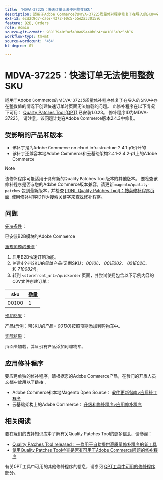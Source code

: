 ```yaml
---
title: 'MDVA-37225：快速订单无法使用整数SKU'
description: 适用于Adobe Commerce的MDVA-37225质量修补程序修复了在导入的SKU中存在整数值的情况下创建快速订单时页面无法加载的问题。 安装[Quality Patches Tool (QPT)](https://devdocs.magento.com/guides/v2.4/comp-mgr/patching.html#mqp) 1.0.23后，即可使用此修补程序。 修补程序ID为MDVA-37225。 请注意，该问题计划在Adobe Commerce版本2.4.3中修复。
exl-id: ecd2b9d7-ca68-4372-b0c5-55e2a3301586
feature: B2B, Orders
role: Admin
source-git-commit: 958179e0f3efe08e65ea8b0c4c4e1015e3c5bb76
workflow-type: tm+mt
source-wordcount: '434'
ht-degree: 0%

---
```


# MDVA-37225：快速订单无法使用整数SKU

适用于Adobe Commerce的MDVA-37225质量修补程序修复了在导入的SKU中存在整数值的情况下创建快速订单时页面无法加载的问题。 此修补程序在以下情况下可用： [Quality Patches Tool (QPT)](https://devdocs.magento.com/guides/v2.4/comp-mgr/patching.html#mqp) 已安装1.0.23。 修补程序ID为MDVA-37225。 请注意，该问题计划在Adobe Commerce版本2.4.3中修复。

## 受影响的产品和版本

* 该补丁是为Adobe Commerce on cloud infrastructure 2.4.1-p1设计的
* 该补丁还兼容本地Adobe Commerce和云基础架构2.4.1-2.4.2-p1上的Adobe Commerce

>[!NOTE]
>
>该修补程序可能适用于具有新的Quality Patches Tool版本的其他版本。 要检查该修补程序是否与您的Adobe Commerce版本兼容，请更新 `magento/quality-patches` 包到最新版本，并检查 [[!DNL Quality Patches Tool]：搜索修补程序页面](https://devdocs.magento.com/quality-patches/tool.html#patch-grid). 使用修补程序ID作为搜索关键字来查找修补程序。

## 问题

<u>先决条件</u>：

已安装B2B模块的Adobe Commerce

<u>重现问题的步骤</u>：

1. 启用B2B快速订购功能。
1. 创建4个带SKU的简单产品(示例SKU： *00100*， *001E002*， *001E02C*、和 *7100824*)。
1. 转到 ``<storefront_url>/quickorder`` 页面，并尝试使用包含以下示例内容的CSV文件创建订单：

| sku | 数量 |
|---|---|
| 00100 | 1 |


<u>预期结果</u>：

产品(示例：带SKU的产品= *00100*)按照预期添加到购物车中。

<u>实际结果</u>：

页面未加载，并且没有产品添加到购物车。


## 应用修补程序

要应用单独的修补程序，请根据您的Adobe Commerce产品，在我们的开发人员文档中使用以下链接：

* Adobe Commerce和本地Magento Open Source： [软件更新指南>应用补丁程序](https://devdocs.magento.com/guides/v2.4/comp-mgr/patching/mqp.html)
* 云基础架构上的Adobe Commerce： [升级和修补程序>应用修补程序](https://devdocs.magento.com/cloud/project/project-patch.html)

## 相关阅读

要在我们的支持知识库中了解有关Quality Patches Tool的更多信息，请参阅：

* [Quality Patches Tool released：一款用于自助提供高质量修补程序的新工具](/help/announcements/adobe-commerce-announcements/magento-quality-patches-released-new-tool-to-self-serve-quality-patches.md)
* [使用Quality Patches Tool检查是否有可用于Adobe Commerce问题的修补程序](/help/support-tools/patches-available-in-qpt-tool/check-patch-for-magento-issue-with-magento-quality-patches.md)

有关QPT工具中可用的其他修补程序的信息，请参阅 [QPT工具中可用的修补程序](https://support.magento.com/hc/en-us/sections/360010506631-Patches-available-in-QPT-tool-) 部分。

